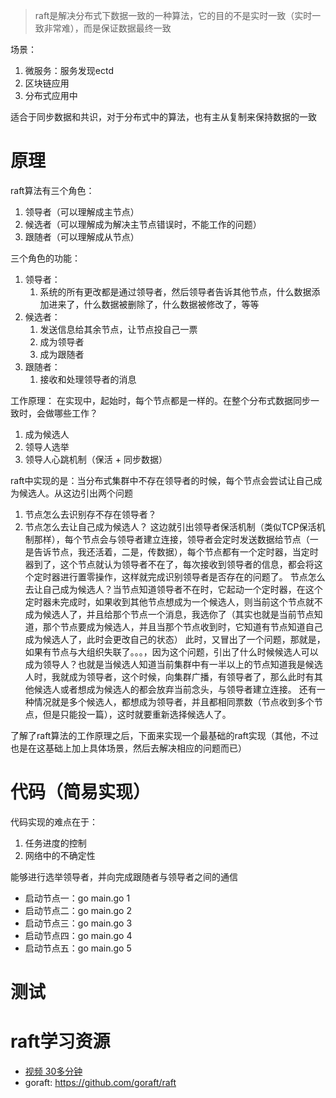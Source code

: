 > raft是解决分布式下数据一致的一种算法，它的目的不是实时一致（实时一致非常难），而是保证数据最终一致

场景：
1. 微服务：服务发现ectd
2. 区块链应用
3. 分布式应用中

适合于同步数据和共识，对于分布式中的算法，也有主从复制来保持数据的一致

# 原理
raft算法有三个角色：
1. 领导者（可以理解成主节点）
2. 候选者（可以理解成为解决主节点错误时，不能工作的问题）
3. 跟随者（可以理解成从节点）

三个角色的功能：
1. 领导者：
    1. 系统的所有更改都是通过领导者，然后领导者告诉其他节点，什么数据添加进来了，什么数据被删除了，什么数据被修改了，等等
2. 候选者：
    1. 发送信息给其余节点，让节点投自己一票
    2. 成为领导者
    3. 成为跟随者
3. 跟随者：
    1. 接收和处理领导者的消息

工作原理：
在实现中，起始时，每个节点都是一样的。在整个分布式数据同步一致时，会做哪些工作？
1. 成为候选人
2. 领导人选举
3. 领导人心跳机制（保活 + 同步数据）

raft中实现的是：当分布式集群中不存在领导者的时候，每个节点会尝试让自己成为候选人。从这边引出两个问题
1. 节点怎么去识别存不存在领导者？
2. 节点怎么去让自己成为候选人？
这边就引出领导者保活机制（类似TCP保活机制那样），每个节点会与领导者建立连接，领导者会定时发送数据给节点（一是告诉节点，我还活着，二是，传数据），每个节点都有一个定时器，当定时器到了，这个节点就认为领导者不在了，每次接收到领导者的信息，都会将这个定时器进行置零操作，这样就完成识别领导者是否存在的问题了。
节点怎么去让自己成为候选人？当节点知道领导者不在时，它起动一个定时器，在这个定时器未完成时，如果收到其他节点想成为一个候选人，则当前这个节点就不成为候选人了，并且给那个节点一个消息，我选你了（其实也就是当前节点知道，那个节点要成为候选人，并且当那个节点收到时，它知道有节点知道自己成为候选人了，此时会更改自己的状态）
此时，又冒出了一个问题，那就是，如果有节点与大组织失联了。。。，因为这个问题，引出了什么时候候选人可以成为领导人？也就是当候选人知道当前集群中有一半以上的节点知道我是候选人时，我就成为领导者，这个时候，向集群广播，有领导者了，那么此时有其他候选人或者想成为候选人的都会放弃当前念头，与领导者建立连接。
还有一种情况就是多个候选人，都想成为领导者，并且都相同票数（节点收到多个节点，但是只能投一篇），这时就要重新选择候选人了。

了解了raft算法的工作原理之后，下面来实现一个最基础的raft实现（其他，不过也是在这基础上加上具体场景，然后去解决相应的问题而已）
# 代码（简易实现）
代码实现的难点在于：
1. 任务进度的控制
2. 网络中的不确定性

能够进行选举领导者，并向完成跟随者与领导者之间的通信

* 启动节点一：go main.go 1
* 启动节点二：go main.go 2
* 启动节点三：go main.go 3
* 启动节点四：go main.go 4
* 启动节点五：go main.go 5

# 测试
# raft学习资源
* [视频 30多分钟](https://v.qq.com/x/page/g0930y6bkt2.html)
* goraft: https://github.com/goraft/raft
